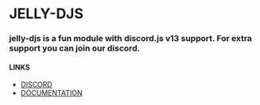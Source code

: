 # JELLY-DJS 

### jelly-djs is a fun module with discord.js v13 support. For extra support you can join our discord.

#### LINKS


- [DISCORD](https://discord.gg/YhpFXWwh7F)
- [DOCUMENTATION](https://npm.jellyop.ga)



